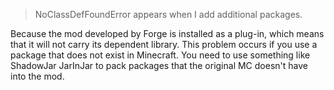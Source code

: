 > NoClassDefFoundError appears when I add additional packages.

Because the mod developed by Forge is installed as a plug-in, which means that it will not carry its dependent library. This problem occurs if you use a package that does not exist in Minecraft. You need to use something like ShadowJar JarInJar to pack packages that the original MC doesn't have into the mod.